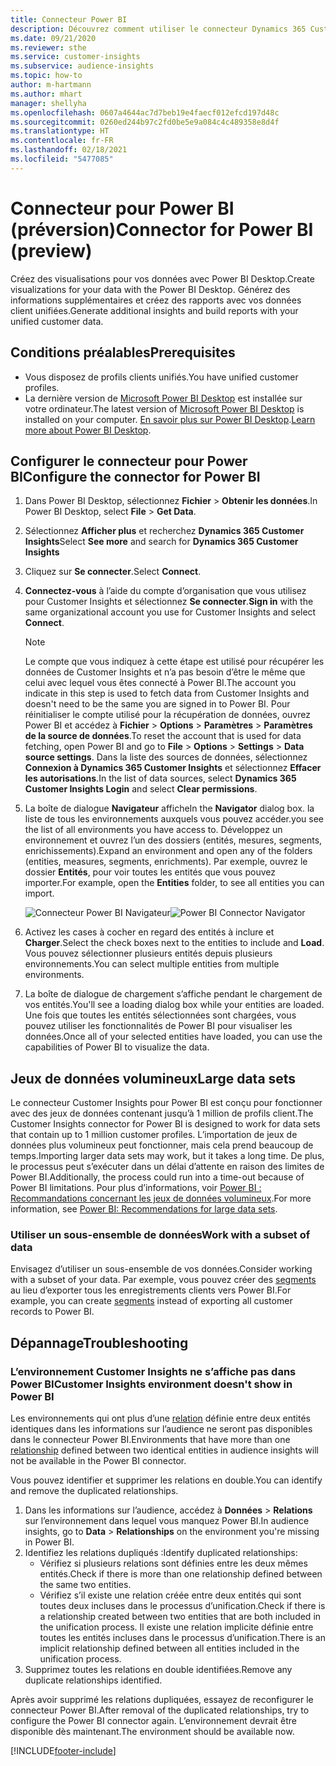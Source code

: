 ```yaml
---
title: Connecteur Power BI
description: Découvrez comment utiliser le connecteur Dynamics 365 Customer Insights dans Power BI.
ms.date: 09/21/2020
ms.reviewer: sthe
ms.service: customer-insights
ms.subservice: audience-insights
ms.topic: how-to
author: m-hartmann
ms.author: mhart
manager: shellyha
ms.openlocfilehash: 0607a4644ac7d7beb19e4faecf012efcd197d48c
ms.sourcegitcommit: 0260ed244b97c2fd0be5e9a084c4c489358e8d4f
ms.translationtype: HT
ms.contentlocale: fr-FR
ms.lasthandoff: 02/18/2021
ms.locfileid: "5477085"
---
```

# <a name="connector-for-power-bi-preview"></a><span data-ttu-id="354d6-103">Connecteur pour Power BI (préversion)</span><span class="sxs-lookup"><span data-stu-id="354d6-103">Connector for Power BI (preview)</span></span>

<span data-ttu-id="354d6-104">Créez des visualisations pour vos données avec Power BI Desktop.</span><span class="sxs-lookup"><span data-stu-id="354d6-104">Create visualizations for your data with the Power BI Desktop.</span></span> <span data-ttu-id="354d6-105">Générez des informations supplémentaires et créez des rapports avec vos données client unifiées.</span><span class="sxs-lookup"><span data-stu-id="354d6-105">Generate additional insights and build reports with your unified customer data.</span></span>

## <a name="prerequisites"></a><span data-ttu-id="354d6-106">Conditions préalables</span><span class="sxs-lookup"><span data-stu-id="354d6-106">Prerequisites</span></span>

- <span data-ttu-id="354d6-107">Vous disposez de profils clients unifiés.</span><span class="sxs-lookup"><span data-stu-id="354d6-107">You have unified customer profiles.</span></span>
- <span data-ttu-id="354d6-108">La dernière version de [Microsoft Power BI Desktop](https://powerbi.microsoft.com/desktop/) est installée sur votre ordinateur.</span><span class="sxs-lookup"><span data-stu-id="354d6-108">The latest version of [Microsoft Power BI Desktop](https://powerbi.microsoft.com/desktop/) is installed on your computer.</span></span> <span data-ttu-id="354d6-109">[En savoir plus sur Power BI Desktop](https://docs.microsoft.com/power-bi/desktop-what-is-desktop).</span><span class="sxs-lookup"><span data-stu-id="354d6-109">[Learn more about Power BI Desktop](https://docs.microsoft.com/power-bi/desktop-what-is-desktop).</span></span>

## <a name="configure-the-connector-for-power-bi"></a><span data-ttu-id="354d6-110">Configurer le connecteur pour Power BI</span><span class="sxs-lookup"><span data-stu-id="354d6-110">Configure the connector for Power BI</span></span>

1. <span data-ttu-id="354d6-111">Dans Power BI Desktop, sélectionnez **Fichier** > **Obtenir les données**.</span><span class="sxs-lookup"><span data-stu-id="354d6-111">In Power BI Desktop, select **File** > **Get Data**.</span></span>

1. <span data-ttu-id="354d6-112">Sélectionnez **Afficher plus** et recherchez **Dynamics 365 Customer Insights**</span><span class="sxs-lookup"><span data-stu-id="354d6-112">Select **See more** and search for **Dynamics 365 Customer Insights**</span></span>

1. <span data-ttu-id="354d6-113">Cliquez sur **Se connecter**.</span><span class="sxs-lookup"><span data-stu-id="354d6-113">Select **Connect**.</span></span>

1. <span data-ttu-id="354d6-114">**Connectez-vous** à l’aide du compte d’organisation que vous utilisez pour Customer Insights et sélectionnez **Se connecter**.</span><span class="sxs-lookup"><span data-stu-id="354d6-114">**Sign in** with the same organizational account you use for Customer Insights and select **Connect**.</span></span>
   > [!NOTE]
   > <span data-ttu-id="354d6-115">Le compte que vous indiquez à cette étape est utilisé pour récupérer les données de Customer Insights et n’a pas besoin d’être le même que celui avec lequel vous êtes connecté à Power BI.</span><span class="sxs-lookup"><span data-stu-id="354d6-115">The account you indicate in this step is used to fetch data from Customer Insights and doesn't need to be the same you are signed in to Power BI.</span></span> <span data-ttu-id="354d6-116">Pour réinitialiser le compte utilisé pour la récupération de données, ouvrez Power BI et accédez à **Fichier** > **Options** > **Paramètres** > **Paramètres de la source de données**.</span><span class="sxs-lookup"><span data-stu-id="354d6-116">To reset the account that is used for data fetching, open Power BI and go to **File** > **Options** > **Settings** > **Data source settings**.</span></span> <span data-ttu-id="354d6-117">Dans la liste des sources de données, sélectionnez **Connexion à Dynamics 365 Customer Insights** et sélectionnez **Effacer les autorisations**.</span><span class="sxs-lookup"><span data-stu-id="354d6-117">In the list of data sources, select **Dynamics 365 Customer Insights Login** and select **Clear permissions**.</span></span>  

1. <span data-ttu-id="354d6-118">La boîte de dialogue **Navigateur** affiche</span><span class="sxs-lookup"><span data-stu-id="354d6-118">In the **Navigator** dialog box.</span></span> <span data-ttu-id="354d6-119">la liste de tous les environnements auxquels vous pouvez accéder.</span><span class="sxs-lookup"><span data-stu-id="354d6-119">you see the list of all environments you have access to.</span></span> <span data-ttu-id="354d6-120">Développez un environnement et ouvrez l’un des dossiers (entités, mesures, segments, enrichissements).</span><span class="sxs-lookup"><span data-stu-id="354d6-120">Expand an environment and open any of the folders (entities, measures, segments, enrichments).</span></span> <span data-ttu-id="354d6-121">Par exemple, ouvrez le dossier **Entités**, pour voir toutes les entités que vous pouvez importer.</span><span class="sxs-lookup"><span data-stu-id="354d6-121">For example, open the **Entities** folder, to see all entities you can import.</span></span>

   <span data-ttu-id="354d6-122">![Connecteur Power BI Navigateur](media/power-bi-navigator.png "Connecteur Power BI Navigateur")</span><span class="sxs-lookup"><span data-stu-id="354d6-122">![Power BI Connector Navigator](media/power-bi-navigator.png "Power BI Connector Navigator")</span></span>

1. <span data-ttu-id="354d6-123">Activez les cases à cocher en regard des entités à inclure et **Charger**.</span><span class="sxs-lookup"><span data-stu-id="354d6-123">Select the check boxes next to the entities to include and **Load**.</span></span> <span data-ttu-id="354d6-124">Vous pouvez sélectionner plusieurs entités depuis plusieurs environnements.</span><span class="sxs-lookup"><span data-stu-id="354d6-124">You can select multiple entities from multiple environments.</span></span>

1. <span data-ttu-id="354d6-125">La boîte de dialogue de chargement s’affiche pendant le chargement de vos entités.</span><span class="sxs-lookup"><span data-stu-id="354d6-125">You'll see a loading dialog box while your entities are loaded.</span></span> <span data-ttu-id="354d6-126">Une fois que toutes les entités sélectionnées sont chargées, vous pouvez utiliser les fonctionnalités de Power BI pour visualiser les données.</span><span class="sxs-lookup"><span data-stu-id="354d6-126">Once all of your selected entities have loaded, you can use the capabilities of Power BI to visualize the data.</span></span>

## <a name="large-data-sets"></a><span data-ttu-id="354d6-127">Jeux de données volumineux</span><span class="sxs-lookup"><span data-stu-id="354d6-127">Large data sets</span></span>

<span data-ttu-id="354d6-128">Le connecteur Customer Insights pour Power BI est conçu pour fonctionner avec des jeux de données contenant jusqu’à 1 million de profils client.</span><span class="sxs-lookup"><span data-stu-id="354d6-128">The Customer Insights connector for Power BI is designed to work for data sets that contain up to 1 million customer profiles.</span></span> <span data-ttu-id="354d6-129">L’importation de jeux de données plus volumineux peut fonctionner, mais cela prend beaucoup de temps.</span><span class="sxs-lookup"><span data-stu-id="354d6-129">Importing larger data sets may work, but it takes a long time.</span></span> <span data-ttu-id="354d6-130">De plus, le processus peut s’exécuter dans un délai d’attente en raison des limites de Power BI.</span><span class="sxs-lookup"><span data-stu-id="354d6-130">Additionally, the process could run into a time-out because of Power BI limitations.</span></span> <span data-ttu-id="354d6-131">Pour plus d’informations, voir [Power BI : Recommandations concernant les jeux de données volumineux](https://docs.microsoft.com/power-bi/admin/service-premium-what-is#large-datasets).</span><span class="sxs-lookup"><span data-stu-id="354d6-131">For more information, see [Power BI: Recommendations for large data sets](https://docs.microsoft.com/power-bi/admin/service-premium-what-is#large-datasets).</span></span> 

### <a name="work-with-a-subset-of-data"></a><span data-ttu-id="354d6-132">Utiliser un sous-ensemble de données</span><span class="sxs-lookup"><span data-stu-id="354d6-132">Work with a subset of data</span></span>

<span data-ttu-id="354d6-133">Envisagez d’utiliser un sous-ensemble de vos données.</span><span class="sxs-lookup"><span data-stu-id="354d6-133">Consider working with a subset of your data.</span></span> <span data-ttu-id="354d6-134">Par exemple, vous pouvez créer des [segments](segments.md) au lieu d’exporter tous les enregistrements clients vers Power BI.</span><span class="sxs-lookup"><span data-stu-id="354d6-134">For example, you can create [segments](segments.md) instead of exporting all customer records to Power BI.</span></span>

## <a name="troubleshooting"></a><span data-ttu-id="354d6-135">Dépannage</span><span class="sxs-lookup"><span data-stu-id="354d6-135">Troubleshooting</span></span>

### <a name="customer-insights-environment-doesnt-show-in-power-bi"></a><span data-ttu-id="354d6-136">L’environnement Customer Insights ne s’affiche pas dans Power BI</span><span class="sxs-lookup"><span data-stu-id="354d6-136">Customer Insights environment doesn't show in Power BI</span></span>

<span data-ttu-id="354d6-137">Les environnements qui ont plus d’une [relation](relationships.md) définie entre deux entités identiques dans les informations sur l’audience ne seront pas disponibles dans le connecteur Power BI.</span><span class="sxs-lookup"><span data-stu-id="354d6-137">Environments that have more than one [relationship](relationships.md) defined between two identical entities in audience insights will not be available in the Power BI connector.</span></span>

<span data-ttu-id="354d6-138">Vous pouvez identifier et supprimer les relations en double.</span><span class="sxs-lookup"><span data-stu-id="354d6-138">You can identify and remove the duplicated relationships.</span></span>

1. <span data-ttu-id="354d6-139">Dans les informations sur l’audience, accédez à **Données** > **Relations** sur l’environnement dans lequel vous manquez Power BI.</span><span class="sxs-lookup"><span data-stu-id="354d6-139">In audience insights, go to **Data** > **Relationships** on the environment you're missing in Power BI.</span></span>
2. <span data-ttu-id="354d6-140">Identifiez les relations dupliqués :</span><span class="sxs-lookup"><span data-stu-id="354d6-140">Identify duplicated relationships:</span></span>
   - <span data-ttu-id="354d6-141">Vérifiez si plusieurs relations sont définies entre les deux mêmes entités.</span><span class="sxs-lookup"><span data-stu-id="354d6-141">Check if there is more than one relationship defined between the same two entities.</span></span>
   - <span data-ttu-id="354d6-142">Vérifiez s’il existe une relation créée entre deux entités qui sont toutes deux incluses dans le processus d’unification.</span><span class="sxs-lookup"><span data-stu-id="354d6-142">Check if there is a relationship created between two entities that are both included in the unification process.</span></span> <span data-ttu-id="354d6-143">Il existe une relation implicite définie entre toutes les entités incluses dans le processus d’unification.</span><span class="sxs-lookup"><span data-stu-id="354d6-143">There is an implicit relationship defined between all entities included in the unification process.</span></span>
3. <span data-ttu-id="354d6-144">Supprimez toutes les relations en double identifiées.</span><span class="sxs-lookup"><span data-stu-id="354d6-144">Remove any duplicate relationships identified.</span></span>

<span data-ttu-id="354d6-145">Après avoir supprimé les relations dupliquées, essayez de reconfigurer le connecteur Power BI.</span><span class="sxs-lookup"><span data-stu-id="354d6-145">After removal of the duplicated relationships, try to configure the Power BI connector again.</span></span> <span data-ttu-id="354d6-146">L’environnement devrait être disponible dès maintenant.</span><span class="sxs-lookup"><span data-stu-id="354d6-146">The environment should be available now.</span></span>

[!INCLUDE[footer-include](../includes/footer-banner.md)]


